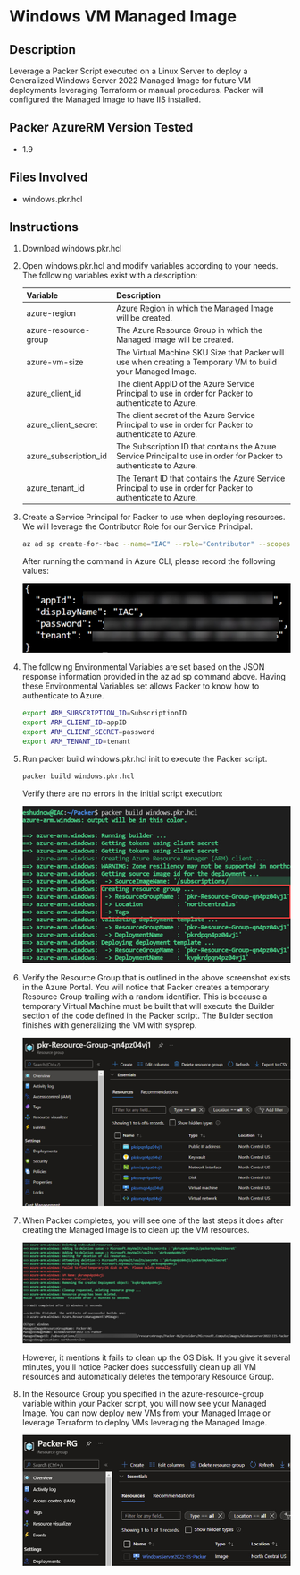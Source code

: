 # Windows VM Managed Image
## Description
Leverage a Packer Script executed on a Linux Server to deploy a Generalized Windows Server 2022 Managed Image for future VM deployments leveraging Terraform or manual procedures. Packer will configured the Managed Image to have IIS installed.

## Packer AzureRM Version Tested
- 1.9

## Files Involved
- windows.pkr.hcl

## Instructions
1. Download windows.pkr.hcl

2. Open windows.pkr.hcl and modify variables according to your needs. The following variables exist with a description:

    | Variable | Description |
    | --------------- | --------------- |
    | azure-region | Azure Region in which the Managed Image will be created. |
    | azure-resource-group | The Azure Resource Group in which the Managed Image will be created. |
    | azure-vm-size | The Virtual Machine SKU Size that Packer will use when creating a Temporary VM to build your Managed Image. |
    | azure_client_id | The client AppID of the Azure Service Principal to use in order for Packer to authenticate to Azure. |
    | azure_client_secret | The client secret of the Azure Service Principal to use in order for Packer to authenticate to Azure. | 
    | azure_subscription_id | The Subscription ID that contains the Azure Service Principal to use in order for Packer to authenticate to Azure. |
    | azure_tenant_id | The Tenant ID that contains the Azure Service Principal to use in order for Packer to authenticate to Azure. |
   
3. Create a Service Principal for Packer to use when deploying resources.  We will leverage the Contributor Role for our Service Principal. 
   
    ```Bash
    az ad sp create-for-rbac --name="IAC" --role="Contributor" --scopes="/subscriptions/SubscriptionID"
    ```

    After running the command in Azure CLI, please record the following values:

    ![Alt text](./DemoScreenshots/demo1.jpg?raw=true)

4. The following Environmental Variables are set based on the JSON response information provided in the az ad sp command above. Having these Environmental Variables set allows Packer to know how to authenticate to Azure.

    ```Bash
    export ARM_SUBSCRIPTION_ID=SubscriptionID
    export ARM_CLIENT_ID=appID
    export ARM_CLIENT_SECRET=password
    export ARM_TENANT_ID=tenant
    ```
   
5. Run packer build windows.pkr.hcl init to execute the Packer script.

    ```Bash 
    packer build windows.pkr.hcl 
    ```

    Verify there are no errors in the initial script execution:

    ![Alt text](./DemoScreenshots/demo2.jpg?raw=true)

6. Verify the Resource Group that is outlined in the above screenshot exists in the Azure Portal.  You will notice that Packer creates a temporary Resource Group trailing with a random identifier.  This is because a temporary Virtual Machine must be built that will execute the Builder section of the code defined in the Packer script.  The Builder section finishes with generalizing the VM with sysprep.  

    ![Alt text](./DemoScreenshots/demo3.jpg?raw=true)

7. When Packer completes, you will see one of the last steps it does after creating the Managed Image is to clean up the VM resources. 

    ![Alt text](./DemoScreenshots/demo4.jpg?raw=true)

    However, it mentions it fails to clean up the OS Disk.  If you give it several minutes, you'll notice Packer does successfully clean up all VM resources and automatically deletes the temporary Resource Group.

8. In the Resource Group you specified in the azure-resource-group variable within your Packer script, you will now see your Managed Image.  You can now deploy new VMs from your Managed Image or leverage Terraform to deploy VMs leveraging the Managed Image.

    ![Alt text](./DemoScreenshots/demo5.jpg?raw=true)